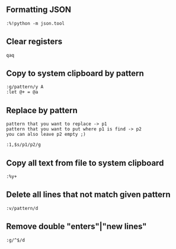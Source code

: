 ## Formatting JSON
```vim
:%!python -m json.tool
```

## Clear registers
```vim
qaq
```

## Copy to system clipboard by pattern
```vim
:g/pattern/y A
:let @+ = @a
```

## Replace by pattern
```
pattern that you want to replace -> p1
pattern that you want to put where p1 is find -> p2
you can also leave p2 empty ;)
```
```vim
:1,$s/p1/p2/g
```

## Copy all text from file to system clipboard
```vim
:%y+
```

## Delete all lines that not match given pattern
```vim
:v/pattern/d
```

## Remove double "enters"|"new lines"
```vim
:g/^$/d
```


